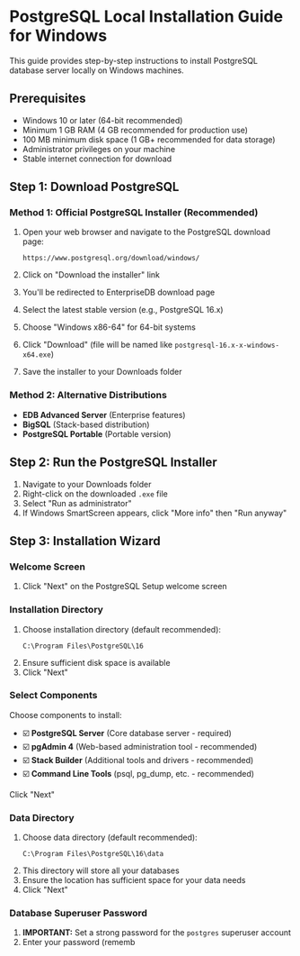 # PostgreSQL Local Installation Guide for Windows

This guide provides step-by-step instructions to install PostgreSQL database server locally on Windows machines.

## Prerequisites

- Windows 10 or later (64-bit recommended)
- Minimum 1 GB RAM (4 GB recommended for production use)
- 100 MB minimum disk space (1 GB+ recommended for data storage)
- Administrator privileges on your machine
- Stable internet connection for download

## Step 1: Download PostgreSQL

### Method 1: Official PostgreSQL Installer (Recommended)

1. Open your web browser and navigate to the PostgreSQL download page:
   ```
   https://www.postgresql.org/download/windows/
   ```

2. Click on "Download the installer" link
3. You'll be redirected to EnterpriseDB download page
4. Select the latest stable version (e.g., PostgreSQL 16.x)
5. Choose "Windows x86-64" for 64-bit systems
6. Click "Download" (file will be named like `postgresql-16.x-x-windows-x64.exe`)
7. Save the installer to your Downloads folder

### Method 2: Alternative Distributions

- **EDB Advanced Server** (Enterprise features)
- **BigSQL** (Stack-based distribution)
- **PostgreSQL Portable** (Portable version)

## Step 2: Run the PostgreSQL Installer

1. Navigate to your Downloads folder
2. Right-click on the downloaded `.exe` file
3. Select "Run as administrator"
4. If Windows SmartScreen appears, click "More info" then "Run anyway"

## Step 3: Installation Wizard

### Welcome Screen
1. Click "Next" on the PostgreSQL Setup welcome screen

### Installation Directory
1. Choose installation directory (default recommended):
   ```
   C:\Program Files\PostgreSQL\16
   ```
2. Ensure sufficient disk space is available
3. Click "Next"

### Select Components
Choose components to install:

- ☑️ **PostgreSQL Server** (Core database server - required)
- ☑️ **pgAdmin 4** (Web-based administration tool - recommended)
- ☑️ **Stack Builder** (Additional tools and drivers - recommended)
- ☑️ **Command Line Tools** (psql, pg_dump, etc. - recommended)

Click "Next"

### Data Directory
1. Choose data directory (default recommended):
   ```
   C:\Program Files\PostgreSQL\16\data
   ```
2. This directory will store all your databases
3. Ensure the location has sufficient space for your data needs
4. Click "Next"

### Database Superuser Password
1. **IMPORTANT:** Set a strong password for the `postgres` superuser account
2. Enter your password (rememb
